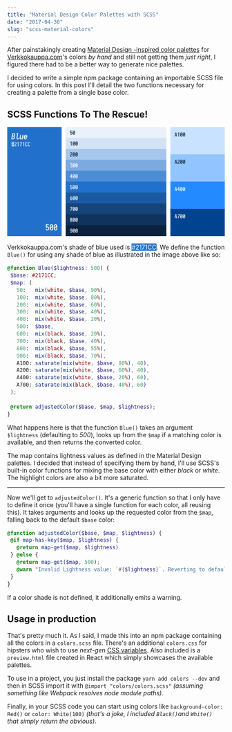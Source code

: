 ```yaml
---
title: "Material Design Color Palettes with SCSS"
date: "2017-04-30"
slug: "scss-material-colors"
---
```


After painstakingly creating [Material Design -inspired color palettes](https://material.io/guidelines/style/color.html#color-color-tool) for [Verkkokauppa.com](https://www.verkkokauppa.com/)'s colors _by hand_ and still not getting them _just right_, I figured there had to be a better way to generate nice palettes.

I decided to write a simple npm package containing an importable SCSS file for using colors. In this post I'll detail the two functions necessary for creating a palette from a single base color.

## SCSS Functions To The Rescue!

![SCSS-generated color palette](./palette.png)

Verkkokauppa.com's shade of blue used is <span style="background-color:#2171CC;color:white">#2171CC</span>. We define the function `Blue()` for using any shade of blue as illustrated in the image above like so:

````scss
@function Blue($lightness: 500) {
 $base: #2171CC;
 $map: (
   50:   mix(white, $base, 90%),
   100:  mix(white, $base, 80%),
   200:  mix(white, $base, 60%),
   300:  mix(white, $base, 40%),
   400:  mix(white, $base, 20%),
   500:  $base,
   600:  mix(black, $base, 20%),
   700:  mix(black, $base, 40%),
   800:  mix(black, $base, 55%),
   900:  mix(black, $base, 70%),
   A100: saturate(mix(white, $base, 80%), 40),
   A200: saturate(mix(white, $base, 60%), 40),
   A400: saturate(mix(white, $base, 20%), 60),
   A700: saturate(mix(black, $base, 40%), 60)
 );

 @return adjustedColor($base, $map, $lightness);
}
````

What happens here is that the function `Blue()` takes an argument `$lightness` (defaulting to _500_), looks up from the `$map` if a matching color is available, and then returns the converted color.

The map contains lightness values as defined in the Material Design palettes. I decided that instead of specifying them by hand, I'll use SCSS's built-in color functions for mixing the base color with either _black_ or _white_. The highlight colors are also a bit more saturated.

----

Now we'll get to `adjustedColor()`. It's a generic function so that I only have to define it once (you'll have a single function for each color, all reusing this). It takes arguments and looks up the requested color from the `$map`, falling back to the default `$base` color:

````scss
@function adjustedColor($base, $map, $lightness) {
 @if map-has-key($map, $lightness) {
   @return map-get($map, $lightness)
 } @else {
   @return map-get($map, 500);
   @warn "Invalid Lightness value: `#{$lightness}`. Reverting to default 500. Valid lightnessValues are: `#{map-keys($map)}`."
 }
}
````

If a color shade is not defined, it additionally emits a warning.

## Usage in production

That's pretty much it. As I said, I made this into an npm package containing all the colors in a `colors.scss` file. There's an additional `colors.css` for hipsters who wish to use _next-gen_ [CSS variables](http://cssnext.io/). Also included is a `preview.html` file created in React which simply showcases the available palettes.

To use in a project, you just install the package `yarn add colors --dev` and then in SCSS import it with `@import "colors/colors.scss"` _(assuming something like Webpack resolves node module paths)_.

Finally, in your SCSS code you can start using colors like `background-color: Red()` or `color: White(100)` _(that's a joke, I included `Black()`and `White()` that simply return the obvious)_.
